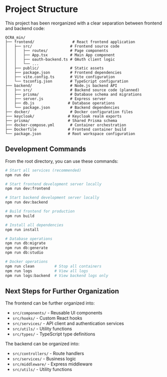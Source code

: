# Project Structure

This project has been reorganized with a clear separation between frontend and backend code:

```
OCRA_min/
├── frontend/                 # React frontend application
│   ├── src/                 # Frontend source code
│   │   ├── routes/          # Page components
│   │   ├── App.tsx          # Main App component
│   │   ├── oauth-backend.ts # OAuth client logic
│   │   └── ...
│   ├── public/              # Static assets
│   ├── package.json         # Frontend dependencies
│   ├── vite.config.ts       # Vite configuration
│   └── tsconfig.json        # TypeScript configuration
├── backend/                 # Node.js backend API
│   ├── src/                 # Backend source code (planned)
│   ├── prisma/              # Database schema and migrations
│   ├── server.js            # Express server
│   ├── db.js               # Database operations
│   └── package.json         # Backend dependencies
├── docker/                  # Docker configuration files
├── keycloak/               # Keycloak realm exports
├── prisma/                 # Shared Prisma schema
├── docker-compose.yml       # Container orchestration
├── Dockerfile              # Frontend container build
└── package.json            # Root workspace configuration
```

## Development Commands

From the root directory, you can use these commands:

```bash
# Start all services (recommended)
npm run dev

# Start frontend development server locally
npm run dev:frontend

# Start backend development server locally
npm run dev:backend

# Build frontend for production
npm run build

# Install all dependencies
npm run install

# Database operations
npm run db:migrate
npm run db:generate
npm run db:studio

# Docker operations
npm run clean         # Stop all containers
npm run logs          # View all logs
npm run logs:backend  # View backend logs only
```

## Next Steps for Further Organization

The frontend can be further organized into:
- `src/components/` - Reusable UI components
- `src/hooks/` - Custom React hooks
- `src/services/` - API client and authentication services
- `src/utils/` - Utility functions
- `src/types/` - TypeScript type definitions

The backend can be organized into:
- `src/controllers/` - Route handlers
- `src/services/` - Business logic
- `src/middleware/` - Express middleware
- `src/utils/` - Utility functions
